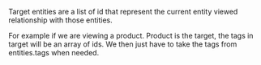 Target entities are a list of id that represent the current entity viewed relationship with those entities.


For example if we are viewing a product. Product is the target, the tags in target will be an array of ids. We then just have to take the tags from entities.tags when needed.